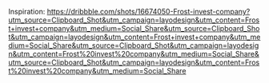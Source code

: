 Inspiration: https://dribbble.com/shots/16674050-Frost-invest-company?utm_source=Clipboard_Shot&utm_campaign=layodesign&utm_content=Frost+invest+company&utm_medium=Social_Share&utm_source=Clipboard_Shot&utm_campaign=layodesign&utm_content=Frost+invest+company&utm_medium=Social_Share&utm_source=Clipboard_Shot&utm_campaign=layodesign&utm_content=Frost%20invest%20company&utm_medium=Social_Share&utm_source=Clipboard_Shot&utm_campaign=layodesign&utm_content=Frost%20invest%20company&utm_medium=Social_Share
